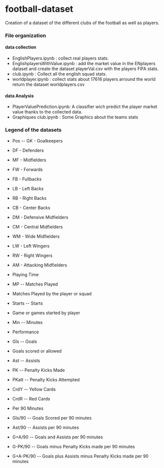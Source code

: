 # football-dataset
Creation of a dataset of the different clubs of the football as well as players. 


### File organization
#### data collection
- EnglishPlayers.ipynb : collect real players stats.
- EnglishplayersWithValue.ipynb : add the market value in the ENplayers dataset and create the dataset playerVal.csv with the players FIFA stats.
- club.ipynb : Collect all the english squad stats.
- worldplayer.ipynb : collect stats about 17616 players arround the world return the dataset worldplayers.csv
#### data Analysis
- PlayerValuePrediction.ipynb: A classifier wich predict the player market value thanks to the collected data.
- Graphiques club.ipynb : Some Graphics about the teams stats  

### Legend of the datasets
- Pos -- GK - Goalkeepers
- DF - Defenders
- MF - Midfielders
- FW - Forwards 
- FB - Fullbacks
- LB - Left Backs
- RB - Right Backs
- CB - Center Backs
- DM - Defensive Midfielders
- CM - Central Midfielders
- WM - Wide Midfielders
- LW - Left Wingers
- RW - Right Wingers
- AM - Attacking Midfielders

- Playing Time
- MP -- Matches Played
- Matches Played by the player or squad
- Starts -- Starts
- Game or games started by player
- Min -- Minutes
- Performance
- Gls -- Goals
- Goals scored or allowed
- Ast -- Assists
- PK -- Penalty Kicks Made
- PKatt -- Penalty Kicks Attempted
- CrdY -- Yellow Cards
- CrdR -- Red Cards
- Per 90 Minutes
- Gls/90 -- Goals Scored per 90 minutes
- Ast/90 -- Assists per 90 minutes
- G+A/90 -- Goals and Assists per 90 minutes
- G-PK/90 -- Goals minus Penalty Kicks made per 90 minutes
- G+A-PK/90 -- Goals plus Assists minus Penalty Kicks made per 90 minutes

